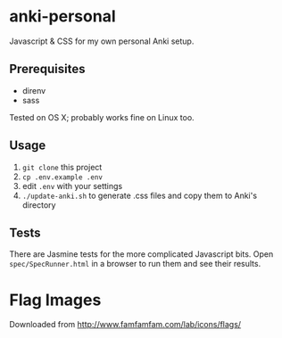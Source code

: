 # anki-personal
Javascript &amp; CSS for my own personal Anki setup.

## Prerequisites

- direnv
- sass

Tested on OS X; probably works fine on Linux too.

## Usage

1. `git clone` this project
2. `cp .env.example .env`
3. edit `.env` with your settings
4. `./update-anki.sh` to generate .css files and copy them to Anki's directory

## Tests

There are Jasmine tests for the more complicated Javascript bits.
Open `spec/SpecRunner.html` in a browser to run them and see their results.

# Flag Images

Downloaded from http://www.famfamfam.com/lab/icons/flags/
